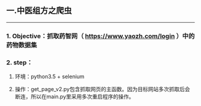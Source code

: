## 一.中医组方之爬虫
----
### 1. Objective：抓取药智网（ https://www.yaozh.com/login ）中的药物数据集
### 2. step：
  1) 环境：python3.5 + selenium
  
  2) 操作：get_page_v2.py包含抓取网页的主函数。因为目标网站多次抓取后会断连，所以在main.py里采用多次重启程序的操作。
